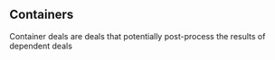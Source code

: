 ## Containers

Container deals are deals that potentially post-process the results of dependent deals
